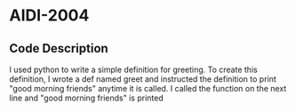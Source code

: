 # AIDI-2004
## Code Description ##
I used python to write a simple definition for greeting. To create this definition, I wrote a def named greet and instructed the definition to print "good morning friends" anytime it is called. I called the function on the next line and "good morning friends" is printed 
